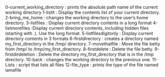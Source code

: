 0-current_working_directory : prints the absolute path name of the current working directory
1-listit : Display the contents list of your current directory.
2-bring_me_home :  changes the working directory to the user’s home directory.
3-listfiles : Display current directory contents in a long format
4-listmorefiles :Display current directory contents, including hidden files (starting with .). Use the long format.
5-listfilesdigitonly : Display current directory contents in 3 formats
6-firstdirectory : creates a directory named my_first_directory in the /tmp/ directory.
7-movethatfile : Move the file betty from /tmp/ to /tmp/my_first_directory.
8-firstdelete : Delete the file betty.
9-firstdirdeletion : Delete the directory my_first_directory that is in the /tmp directory.
10-back : changes the working directory to the previous one.
11-Lists : script that lists all files
12-file_type : prints the type of the file named iamafile
